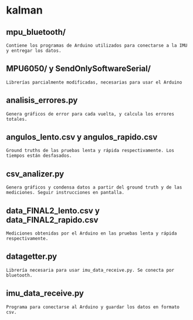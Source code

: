 # kalman
## mpu_bluetooth/
    Contiene los programas de Arduino utilizados para conectarse a la IMU y entregar los datos.

## MPU6050/ y SendOnlySoftwareSerial/
    Librerías parcialmente modificadas, necesarias para usar el Arduino
    
## analisis_errores.py
    Genera gráficos de error para cada vuelta, y calcula los errores totales.
    
## angulos_lento.csv y angulos_rapido.csv
    Ground truths de las pruebas lenta y rápida respectivamente. Los tiempos están desfasados.
    
## csv_analizer.py
    Genera gráficos y condensa datos a partir del ground truth y de las mediciones. Seguir instrucciones en pantalla.
    
## data_FINAL2_lento.csv y data_FINAL2_rapido.csv
    Mediciones obtenidas por el Arduino en las pruebas lenta y rápida respectivamente.
    
## datagetter.py
    Librería necesaria para usar imu_data_receive.py. Se conecta por bluetooth.
    
## imu_data_receive.py
    Programa para conectarse al Arduino y guardar los datos en formato csv.